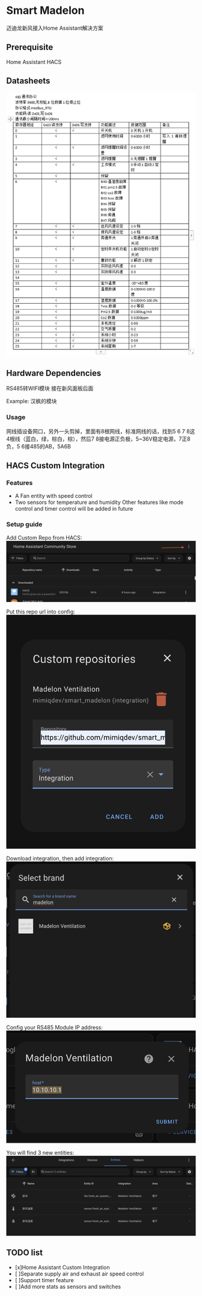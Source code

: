 # Smart Madelon

迈迪龙新风接入Home Assistant解决方案

## Prerequisite
Home Assistant
HACS

## Datasheets
![Datasheets](assets/datasheets.jpg)

## Hardware Dependencies
RS485转WIFI模块 接在新风面板后面

Example:
汉枫的模块

### Usage
网线插设备网口，另外一头剪掉，里面有8根网线，标准网线的话，找到5 6 7 8这4根线（蓝白，绿，棕白，棕），然后7 8接电源正负极，5~36V稳定电源，7正8负，5 6接485的AB，5A6B

## HACS Custom Integration
### Features
- A Fan entity with speed control
- Two sensors for temperature and humidity
Other features like mode control and timer control will be added in future

### Setup guide

Add Custom Repo from HACS:
![Step 1](assets/step1.png)

Put this repo url into config:
![Step 2](assets/step2.png)

Download integration, then add integration:
![Step 3](assets/step3.png)

Config your RS485 Module IP address:
![Step 4](assets/step4.png)

You will find 3 new entities:
![Result](assets/result.png)

## TODO list

- [x]Home Assistant Custom Integration
- [ ]Separate supply air and exhaust air speed control
- [ ]Support timer feature
- [ ]Add more stats as sensors and switches

